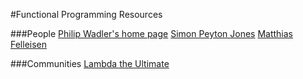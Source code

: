 #Functional Programming Resources

###People
[Philip Wadler's home page](http://homepages.inf.ed.ac.uk/wadler/realworld/)
[Simon Peyton Jones](https://www.microsoft.com/en-us/research/people/simonpj/)
[Matthias Felleisen](http://www.ccs.neu.edu/home/matthias/)

###Communities
[Lambda the Ultimate](http://lambda-the-ultimate.org/)
